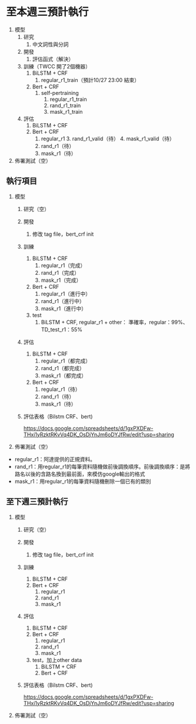 # 至本週三預計執行

1. 模型
   1. 研究
      1. 中文詞性與分詞
   2. 開發
      1. 評估函式（解決）
   3. 訓練（TWCC 開了2個機器）
      1. BiLSTM + CRF
         1. regular_r1_train（預計10/27 23:00 結束）
      2. Bert + CRF
         1. self-pertraining
            1. regular_r1_train
            2. rand_r1_train
            3. mask_r1_train
   4. 評估
      1. BiLSTM + CRF
      2. Bert + CRF
         1. regular_r1
            3. rand_r1_valid（待）
            4. mask_r1_valid（待）
         2. rand_r1（待）
         3. mask_r1（待）
2. 佈署測試（空）

## 執行項目

1. 模型
   1. 研究（空）
   2. 開發
      1. 修改 tag file，bert_crf init
   1. 訓練
      1. BiLSTM + CRF
         1. regular_r1（完成）
         2. rand_r1（完成）
         3. mask_r1（完成）
      2. Bert + CRF
         1. regular_r1（進行中）
         2. rand_r1（進行中）
         3. mask_r1（進行中）
      3. test
         1. BiLSTM + CRF, regular_r1 + other：
            準確率，regular：99%、TD_test_r1：55%
   2. 評估
      1. BiLSTM + CRF
         1. regular_r1（都完成）
         2. rand_r1（都完成）
         3. mask_r1（都完成）
      2. Bert + CRF
         1. regular_r1（待）
         2. rand_r1（待）
         3. mask_r1（待）
   3. 評估表格（Bilstm CRF、bert)

      <https://docs.google.com/spreadsheets/d/1gxPXDFw-THxi1yRzktRKvVq4DK_OsDjYnJm6oDYJfRw/edit?usp=sharing>

2. 佈署測試（空）

- regular_r1：阿達提供的正規資料。
- rand_r1：用regular_r1的每筆資料隨機做前後調換順序。前後調換順序：是將路名以後的含路名換到最前面，來模仿google輸出的格式
- mask_r1：用regular_r1的每筆資料隨機刪除一個已有的類別

## 至下週三預計執行

1. 模型
   1. 研究（空）
   2. 開發
      1. 修改 tag file，bert_crf init
   1. 訓練
      1. BiLSTM + CRF
      2. Bert + CRF
         1. regular_r1
         2. rand_r1
         3. mask_r1
   2. 評估
      1. BiLSTM + CRF
      2. Bert + CRF
         1. regular_r1
         2. rand_r1
         3. mask_r1
      3. test，加上other data
         1. BiLSTM + CRF
         2. Bert + CRF
   3. 評估表格（Bilstm CRF、bert)

      <https://docs.google.com/spreadsheets/d/1gxPXDFw-THxi1yRzktRKvVq4DK_OsDjYnJm6oDYJfRw/edit?usp=sharing>

2. 佈署測試（空）
